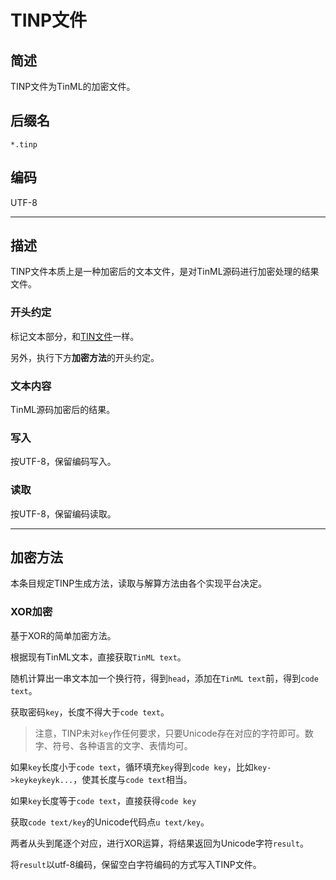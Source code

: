 # TINP文件

## 简述

TINP文件为TinML的加密文件。

## 后缀名

`*.tinp`

## 编码

UTF-8

---

## 描述

TINP文件本质上是一种加密后的文本文件，是对TinML源码进行加密处理的结果文件。

### 开头约定

标记文本部分，和[TIN文件](fileTIN)一样。

另外，执行下方**加密方法**的开头约定。

### 文本内容

TinML源码加密后的结果。

### 写入

按UTF-8，保留编码写入。

### 读取

按UTF-8，保留编码读取。

---

## 加密方法

本条目规定TINP生成方法，读取与解算方法由各个实现平台决定。

### XOR加密

基于XOR的简单加密方法。

根据现有TinML文本，直接获取`TinML text`。

随机计算出一串文本加一个换行符，得到`head`，添加在`TinML text`前，得到`code text`。

获取密码`key`，长度不得大于`code text`。

> 注意，TINP未对`key`作任何要求，只要Unicode存在对应的字符即可。数字、符号、各种语言的文字、表情均可。

如果`key`长度小于`code text`，循环填充`key`得到`code key`，比如`key->keykeykeyk...`，使其长度与`code text`相当。

如果`key`长度等于`code text`，直接获得`code key`

获取`code text/key`的Unicode代码点`u text/key`。

两者从头到尾逐个对应，进行XOR运算，将结果返回为Unicode字符`result`。

将`result`以utf-8编码，保留空白字符编码的方式写入TINP文件。
